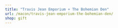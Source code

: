 ```yaml
---
title: "Travis Jean Emporium + The Bohemian Den"
url: /macon/travis-jean-emporium-the-bohemian-den/
shop: gift
---
```

